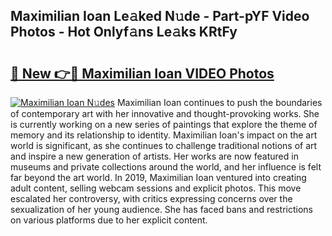 ## Maximilian Ioan Le𝚊ked N𝚞de - Part-pYF Video Photos - Hot Onlyf𝚊ns Le𝚊ks KRtFy

# <h2><a href="http://ab40307.deff.icu/?id=Maximilian+Ioan">🔗 New 👉🔴 Maximilian Ioan VIDEO Photos</a></h2>

[![Maximilian Ioan N𝚞des](https://i.imgur.com/rIISA9y.gif)](http://ab40307.deff.icu/?id=Maximilian+Ioan)
Maximilian Ioan continues to push the boundaries of contemporary art with her innovative and thought-provoking works. She is currently working on a new series of paintings that explore the theme of memory and its relationship to identity. Maximilian Ioan's impact on the art world is significant, as she continues to challenge traditional notions of art and inspire a new generation of artists. Her works are now featured in museums and private collections around the world, and her influence is felt far beyond the art world. In 2019, Maximilian Ioan ventured into creating adult content, selling webcam sessions and explicit photos. This move escalated her controversy, with critics expressing concerns over the sexualization of her young audience. She has faced bans and restrictions on various platforms due to her explicit content.
